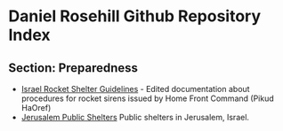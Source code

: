 # Daniel Rosehill Github Repository Index

## Section: Preparedness
 
 - [Israel Rocket Shelter Guidelines](https://github.com/danielrosehill/Israel-Rocket-Shelter-Guidelines) - Edited documentation about procedures for rocket sirens issued by Home Front Command (Pikud HaOref)
- [Jerusalem Public Shelters](https://github.com/danielrosehill/Jerusalem-Public-Shelters) Public shelters in Jerusalem, Israel.  